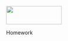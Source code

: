 
<img src="https://github.com/Ivarock/codelex/assets/129661878/d8dc6301-44d5-4b6f-9fb7-fd0d500f8959" width="150" height="50"/>

Homework
